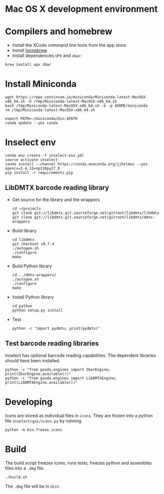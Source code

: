 # Mac OS X development environment

# Compilers and homebrew

* Install the XCode command line tools from the app store.
* Install [homebrew](http://brew.sh/).
* Install dependencies `UPX` and `zbar`:

```
brew install upx zbar
```

# Install Miniconda

```
wget https://repo.continuum.io/miniconda/Miniconda-latest-MacOSX-x86_64.sh -O /tmp/Miniconda-latest-MacOSX-x86_64.sh
bash /tmp/Miniconda-latest-MacOSX-x86_64.sh -b -p $HOME/miniconda
rm /tmp/Miniconda-latest-MacOSX-x86_64.sh

export PATH=~/miniconda/bin:$PATH
conda update --yes conda
```

# Inselect env

```
conda env create -f inselect-osx.yml
source activate inselect
conda install --channel https://conda.anaconda.org/jjhelmus --yes opencv=2.4.12=np110py27_0
pip install -r requirements.pip
```

## LibDMTX barcode reading library

* Get source for the library and the wrappers

    ```
    cd ~/projects
    git clone git://libdmtx.git.sourceforge.net/gitroot/libdmtx/libdmtx
    git clone git://libdmtx.git.sourceforge.net/gitroot/libdmtx/dmtx-wrappers
    ```

* Build library

    ```
    cd libdmtx
    git checkout v0.7.4
    ./autogen.sh
    ./configure
    make
    ```

* Build Python library

    ```
    cd ../dmtx-wrappers/
    ./autogen.sh
    ./configure
    make
    ```

* Install Python library

    ```
    cd python
    python setup.py install
    ```

* Test

    ```
    python -c "import pydmtx; print(pydmtx)"
    ```

## Test barcode reading libraries

Inselect has optional barcode reading capabilities. The dependent libraries
should have been installed.

```
python -c "from gouda.engines import ZbarEngine; print(ZbarEngine.available())"
python -c "from gouda.engines import LibDMTXEngine; print(LibDMTXEngine.available())"
```

# Developing

Icons are stored as individual files in `icons`. They are frozen into
a python file `inselect/gui/icons.py` by running

```
python -m bin.freeze_icons
```

# Build

The build script freezes icons, runs tests, freezes python and assembles files
into a `.dmg` file.

```
./build.sh
```

The `.dmg` file will be in `dist`.
